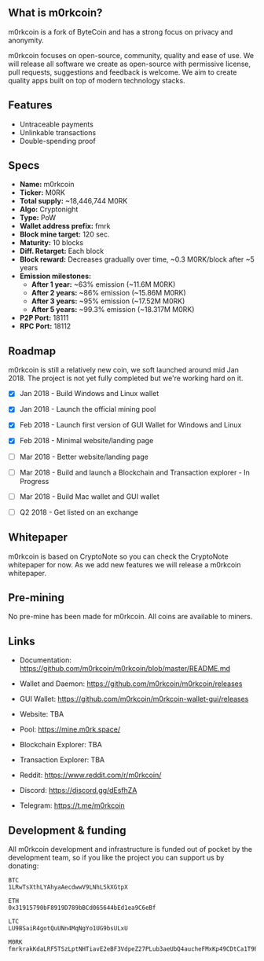 ## What is m0rkcoin?

m0rkcoin is a fork of ByteCoin and has a strong focus on privacy and anonymity. 

m0rkcoin focuses on open-source, community, quality and ease of use. We will release all software we create as open-source with permissive license, pull requests, suggestions and feedback is welcome. We aim to create quality apps built on top of modern technology stacks.


## Features

- Untraceable payments
- Unlinkable transactions
- Double-spending proof


## Specs
- **Name:** m0rkcoin
- **Ticker:** M0RK
- **Total supply:** ~18,446,744 M0RK
- **Algo:** Cryptonight
- **Type:** PoW
- **Wallet address prefix:** fmrk
- **Block mine target:** 120 sec.
- **Maturity:** 10 blocks
- **Diff. Retarget:** Each block
- **Block reward:** Decreases gradually over time, ~0.3 M0RK/block after ~5 years
- **Emission milestones:**
  - **After 1 year:** ~63% emission (~11.6M M0RK)
  - **After 2 years:** ~86% emission (~15.86M M0RK)
  - **After 3 years:** ~95% emission (~17.52M M0RK)
  - **After 5 years:** ~99.3% emission (~18.317M M0RK)
- **P2P Port:** 18111
- **RPC Port:** 18112


## Roadmap

m0rkcoin is still a relatively new coin, we soft launched around mid Jan 2018. The project is not yet fully completed but we're working hard on it.

- [x]  Jan 2018 - Build Windows and Linux wallet
- [x]  Jan 2018 - Launch the official mining pool
- [x]  Feb 2018 - Launch first version of GUI Wallet for Windows and Linux
- [x]  Feb 2018 - Minimal website/landing page
- [ ]  Mar 2018 - Better website/landing page
- [ ]  Mar 2018 - Build and launch a Blockchain and Transaction explorer - In Progress
- [ ]  Mar 2018 - Build Mac wallet and GUI wallet
- [ ]  Q2 2018 - Get listed on an exchange


## Whitepaper

m0rkcoin is based on CryptoNote so you can check the CryptoNote whitepaper for now. As we add new features we will release a m0rkcoin whitepaper.


## Pre-mining

No pre-mine has been made for m0rkcoin. All coins are available to miners.


## Links

- Documentation: https://github.com/m0rkcoin/m0rkcoin/blob/master/README.md
- Wallet and Daemon: https://github.com/m0rkcoin/m0rkcoin/releases
- GUI Wallet: https://github.com/m0rkcoin/m0rkcoin-wallet-gui/releases

- Website: TBA
- Pool: https://mine.m0rk.space/
- Blockchain Explorer: TBA
- Transaction Explorer: TBA

- Reddit: https://www.reddit.com/r/m0rkcoin/
- Discord: https://discord.gg/dEsfhZA
- Telegram: https://t.me/m0rkcoin


## Development & funding

All m0rkcoin development and infrastructure is funded out of pocket by the development team, so if you like the project you can support us by donating:

```
BTC
1LRwTsXthLYAhyaAecdwwV9LNhLSkXGtpX

ETH
0x31915790bF8919D789bBCd065644bEd1ea9C6eBf

LTC
LU9BSaiR4gotQuUNn4MqNgYo1UG9bsULxU

M0RK
fmrkrakKdaLRF5TSzLptNHTiavE2eBF3VdpeZ27PLub3aeUbQ4aucheFMxKp49CDtCa1T9PZ5vUwQEi6VwC3AHmA5fWiRv6crr5
```
